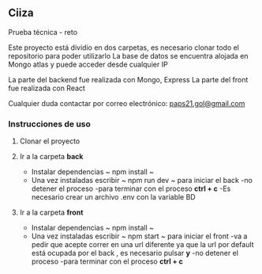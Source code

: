 ## Ciiza

Prueba técnica - reto

Este proyecto está dividio en dos carpetas, es necesario clonar todo el repositorio para poder utilizarlo
La base de datos se encuentra alojada en Mongo atlas y puede acceder desde cualquier IP

La parte del backend fue realizada con Mongo, Express
La parte del front fue realizada con React

Cualquier duda contactar por correo electrónico: paps21.gol@gmail.com
### Instrucciones de uso
1. Clonar el proyecto

2. Ir a la carpeta **back**
    - Instalar dependencias  ~ npm install ~ 
    - Una vez instaladas escribir ~ npm run dev ~  para iniciar el back
    -no detener el proceso
    -para terminar con el proceso **ctrl + c**
    -Es necesario crear un archivo .env con la variable BD
    
3. Ir a la carpeta **front**
   - Instalar dependencias  ~ npm install ~ 
   - Una vez instaladas escribir ~ npm start ~  para iniciar el front
   -va a pedir que acepte correr en una url diferente ya que la url por default está ocupada por el back , es necesario pulsar **y** 
   -no detener el proceso
    -para terminar con el proceso **ctrl + c**
